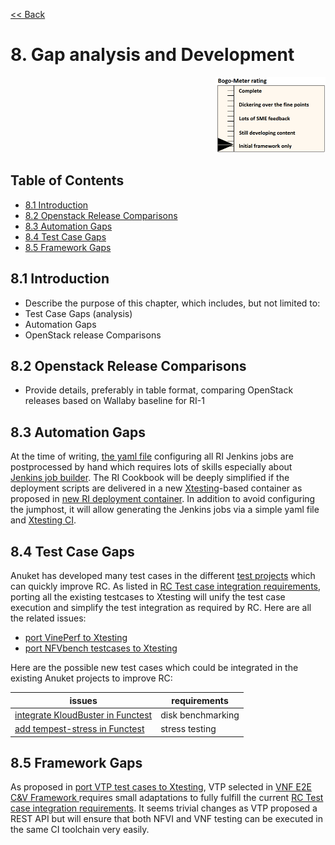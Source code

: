 [<< Back](../)

# 8. Gap analysis and Development
<p align="right"><img src="../figures/bogo_ifo.png" alt="scope" title="Scope" width="35%"/></p>

## Table of Contents
* [8.1 Introduction](#8.1)
* [8.2 Openstack Release Comparisons](#8.2)
* [8.3 Automation Gaps](#8.3)
* [8.4 Test Case Gaps](#8.4)
* [8.5 Framework Gaps](#8.5)

<a name="8.1"></a>
## 8.1 Introduction

- Describe the purpose of this chapter, which includes, but not limited to:
- Test Case Gaps (analysis)
-	Automation Gaps
-	OpenStack release Comparisons

<a name="8.2"></a>
## 8.2 Openstack Release Comparisons

- Provide details, preferably in table format, comparing OpenStack releases based
  on Wallaby baseline for RI-1

<a name="8.3"></a>
## 8.3 Automation Gaps

At the time of writing,
[the yaml file](https://git.opnfv.org/releng/tree/jjb/airship/cntt.yaml)
configuring all RI Jenkins jobs are postprocessed by hand which requires lots
of skills especially about
[Jenkins job builder](https://docs.openstack.org/infra/jenkins-job-builder/).
The RI Cookbook will be deeply simplified if the deployment scripts are
delivered in a new
[Xtesting](https://xtesting.readthedocs.io/en/latest/)-based container as
proposed in
[new RI deployment container](https://github.com/cntt-n/CNTT/issues/828).
In addition to avoid configuring the jumphost, it will allow generating the
Jenkins jobs via a simple yaml file and
[Xtesting CI](https://galaxy.ansible.com/collivier/xtesting).

<a name="8.4"></a>
## 8.4 Test Case Gaps

Anuket has developed many test cases in the different
[test projects](https://wiki.opnfv.org/display/testing/TestPerf) which
can quickly improve RC. As listed in
[RC Test case integration requirements](chapter02.md),
porting all the existing testcases to Xtesting will unify the test case
execution and simplify the test integration as required by RC. Here are all the
related issues:
- [port VinePerf to Xtesting](https://github.com/cntt-n/CNTT/issues/511)
- [port NFVbench testcases to Xtesting](https://github.com/cntt-n/CNTT/issues/865)

Here are the possible new test cases which could be integrated in the existing
Anuket projects to improve RC:

| issues                                                                                            | requirements      |
|---------------------------------------------------------------------------------------------------|-------------------|
| [integrate KloudBuster in Functest](https://github.com/cntt-n/CNTT/issues/508)                    | disk benchmarking |
| [add tempest-stress in Functest](https://github.com/cntt-n/CNTT/issues/916)                       | stress testing    |

<a name="8.5"></a>
## 8.5 Framework Gaps

As proposed in [port VTP test cases to Xtesting](https://github.com/cntt-n/CNTT/issues/917),
VTP selected in
[VNF E2E C&V Framework ](chapter05.md)
requires small adaptations to fully fulfill the current
[RC Test case integration requirements](chapter02.md).
It seems trivial changes as VTP proposed a REST API but will ensure that both
NFVI and VNF testing can be executed in the same CI toolchain very easily.
